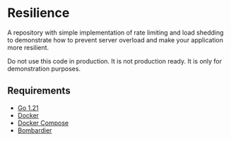 # Resilience

A repository with simple implementation of rate limiting and load 
shedding to demonstrate how to prevent server overload and make your application 
more resilient.

Do not use this code in production. It is not production ready. It is only for 
demonstration purposes.

## Requirements

- [Go 1.21](https://golang.org/doc/install)
- [Docker](https://docs.docker.com/get-docker/)
- [Docker Compose](https://docs.docker.com/compose/install/)
- [Bombardier](https://github.com/codesenberg/bombardier)
